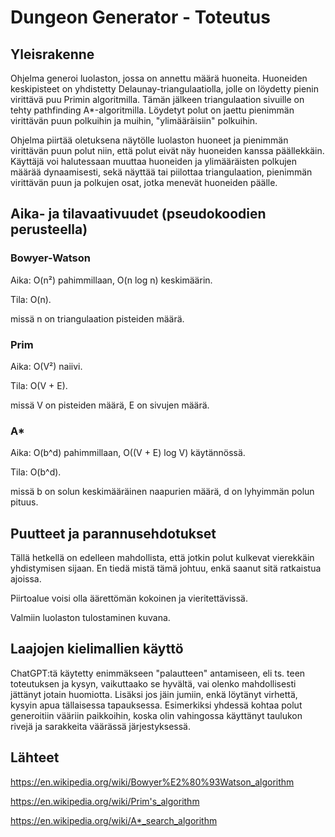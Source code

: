 # Dungeon Generator - Toteutus

## Yleisrakenne

Ohjelma generoi luolaston, jossa on annettu määrä huoneita. Huoneiden keskipisteet on yhdistetty Delaunay-triangulaatiolla, jolle on löydetty pienin virittävä puu Primin algoritmilla. Tämän jälkeen triangulaation sivuille on tehty pathfinding A*-algoritmilla. Löydetyt polut on jaettu pienimmän virittävän puun polkuihin ja muihin, "ylimääräisiin" polkuihin.

Ohjelma piirtää oletuksena näytölle luolaston huoneet ja pienimmän virittävän puun polut niin, että polut eivät näy huoneiden kanssa päällekkäin. Käyttäjä voi halutessaan muuttaa huoneiden ja ylimääräisten polkujen määrää dynaamisesti, sekä näyttää tai piilottaa triangulaation, pienimmän virittävän puun ja polkujen osat, jotka menevät huoneiden päälle. 

## Aika- ja tilavaativuudet (pseudokoodien perusteella)

### Bowyer-Watson
Aika: O(n²) pahimmillaan, O(n log n) keskimäärin.

Tila: O(n).

missä n on triangulaation pisteiden määrä.

### Prim

Aika: O(V²) naiivi.

Tila: O(V + E).

missä V on pisteiden määrä, E on sivujen määrä.

### A*

Aika: O(b^d) pahimmillaan, O((V + E) log V) käytännössä.

Tila: O(b^d).

missä b on solun keskimääräinen naapurien määrä, d on lyhyimmän polun pituus.

## Puutteet ja parannusehdotukset

Tällä hetkellä on edelleen mahdollista, että jotkin polut kulkevat vierekkäin yhdistymisen sijaan. En tiedä mistä tämä johtuu, enkä saanut sitä ratkaistua ajoissa.

Piirtoalue voisi olla äärettömän kokoinen ja vieritettävissä.

Valmiin luolaston tulostaminen kuvana.

## Laajojen kielimallien käyttö

ChatGPT:tä käytetty enimmäkseen "palautteen" antamiseen, eli ts. teen toteutuksen ja kysyn, vaikuttaako se hyvältä, vai olenko mahdollisesti jättänyt jotain huomiotta. Lisäksi jos jäin jumiin, enkä löytänyt virhettä, kysyin apua tällaisessa tapauksessa. Esimerkiksi yhdessä kohtaa polut generoitiin vääriin paikkoihin, koska olin vahingossa käyttänyt taulukon rivejä ja sarakkeita väärässä järjestyksessä.

## Lähteet

https://en.wikipedia.org/wiki/Bowyer%E2%80%93Watson_algorithm

https://en.wikipedia.org/wiki/Prim's_algorithm

https://en.wikipedia.org/wiki/A*_search_algorithm